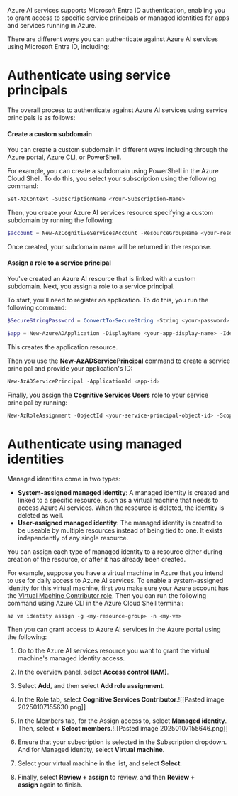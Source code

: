 Azure AI services supports Microsoft Entra ID authentication, enabling you to grant access to specific service principals or managed identities for apps and services running in Azure.

There are different ways you can authenticate against Azure AI services using Microsoft Entra ID, including:

# Authenticate using service principals

The overall process to authenticate against Azure AI services using service principals is as follows:

#### Create a custom subdomain

You can create a custom subdomain in different ways including through the Azure portal, Azure CLI, or PowerShell.

For example, you can create a subdomain using PowerShell in the Azure Cloud Shell. To do this, you select your subscription using the following command:

```PowerShell
Set-AzContext -SubscriptionName <Your-Subscription-Name>
```

Then, you create your Azure AI services resource specifying a custom subdomain by running the following:

```PowerShell
$account = New-AzCognitiveServicesAccount -ResourceGroupName <your-resource-group-name> -name <your-account-name> -Type <your-account-type> -SkuName <your-sku-type> -Location <your-region> -CustomSubdomainName <your-unique-subdomain-name>
```

Once created, your subdomain name will be returned in the response.

#### Assign a role to a service principal

You've created an Azure AI resource that is linked with a custom subdomain. Next, you assign a role to a service principal.

To start, you'll need to register an application. To do this, you run the following command:

```PowerShell
$SecureStringPassword = ConvertTo-SecureString -String <your-password> -AsPlainText -Force

$app = New-AzureADApplication -DisplayName <your-app-display-name> -IdentifierUris <your-app-uris> -PasswordCredentials $SecureStringPassword
```

This creates the application resource.

Then you use the **New-AzADServicePrincipal** command to create a service principal and provide your application's ID:


```PowerShell
New-AzADServicePrincipal -ApplicationId <app-id>
```

Finally, you assign the **Cognitive Services Users** role to your service principal by running:


```PowerShell
New-AzRoleAssignment -ObjectId <your-service-principal-object-id> -Scope <account-id> -RoleDefinitionName "Cognitive Services User"
```

# Authenticate using managed identities

Managed identities come in two types:

- **System-assigned managed identity**: A managed identity is created and linked to a specific resource, such as a virtual machine that needs to access Azure AI services. When the resource is deleted, the identity is deleted as well.
- **User-assigned managed identity**: The managed identity is created to be useable by multiple resources instead of being tied to one. It exists independently of any single resource.

You can assign each type of managed identity to a resource either during creation of the resource, or after it has already been created.

For example, suppose you have a virtual machine in Azure that you intend to use for daily access to Azure AI services. To enable a system-assigned identity for this virtual machine, first you make sure your Azure account has the [Virtual Machine Contributor role](https://learn.microsoft.com/en-us/azure/role-based-access-control/built-in-roles). Then you can run the following command using Azure CLI in the Azure Cloud Shell terminal:

```Azure Cli
az vm identity assign -g <my-resource-group> -n <my-vm>
```

Then you can grant access to Azure AI services in the Azure portal using the following:

1. Go to the Azure AI services resource you want to grant the virtual machine's managed identity access.
    
2. In the overview panel, select **Access control (IAM)**.
    
3. Select **Add**, and then select **Add role assignment**.
    
4. In the Role tab, select **Cognitive Services Contributor**.![[Pasted image 20250107155630.png]]
5. In the Members tab, for the Assign access to, select **Managed identity**. Then, select **+ Select members**.![[Pasted image 20250107155646.png]]
6. Ensure that your subscription is selected in the Subscription dropdown. And for Managed identity, select **Virtual machine**.
    
7. Select your virtual machine in the list, and select **Select**.
    
8. Finally, select **Review + assign** to review, and then **Review + assign** again to finish.